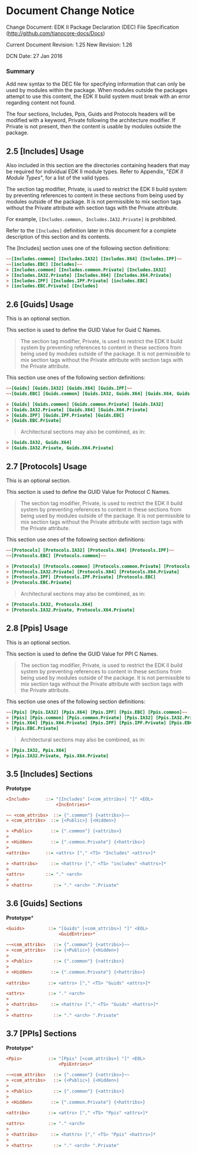 # Document Change Notice


Change Document: EDK II Package Declaration (DEC) File Specification
(http://github.com/tianocore-docs/Docs)

Current Document Revision: 1.25
New Revision: 1.26

DCN Date: 27 Jan 2016

### Summary

Add new syntax to the DEC file for specifying information that can only be used by modules within the package. When modules outside the packages attempt to use this content, the EDK II build system must break with an error regarding content not found.

The four sections, Includes, Ppis, Guids and Protocols headers will be modified with a keyword, Private following the architecture modifier. If Private is not present, then the content is usable by modules outside the package.

## 2.5 [Includes] Usage

Also included in this section are the directories containing headers that may be required for individual EDK II module types. Refer to Appendix, "*EDK II Module Types*", for a list of the valid types.

The section tag modifier, Private, is used to restrict the EDK II build system by preventing references to content in these sections from being used by modules outside of the package. It is not permissible to mix section tags without the Private attribute with section tags with the Private attribute.

For example, ```[Includes.common, Includes.IA32.Private]``` is prohibited.

Refer to the ```[Includes]``` definition later in this document for a complete description of this section and its contents.

The [Includes] section uses one of the following section definitions:
```ini
~~[Includes.common] [Includes.IA32] [Includes.X64] [Includes.IPF]~~
~~[includes.EBC] [Includes]~~
> [Includes.common] [Includes.common.Private] [Includes.IA32] 
> [Includes.IA32.Private] [Includes.X64] [Includes.X64.Private] 
> [Includes.IPF] [Includes.IPF.Private] [includes.EBC] 
> [includes.EBC.Private] [Includes]
```

## 2.6 [Guids] Usage
This is an optional section.

This section is used to define the GUID Value for Guid C Names.

> The section tag modifier, Private, is used to restrict the EDK II build system by preventing references to content in these sections from being used by modules outside of the package. It is not permissible to mix section tags without the Private attribute with section tags with the Private attribute.

This section use ones of the following section definitions:
```ini
~~[Guids] [Guids.IA32] [Guids.X64] [Guids.IPF]~~
~~[Guids.EBC] [Guids.common] [Guids.IA32, Guids.X64] [Guids.X64, Guids.IPF]~~

> [Guids] [Guids.common] [Guids.common.Private] [Guids.IA32]
> [Guids.IA32.Private] [Guids.X64] [Guids.X64.Private]
> [Guids.IPF] [Guids.IPF.Private] [Guids.EBC]
> [Guids.EBC.Private]
```
> Architectural sections may also be combined, as in:
```ini
> [Guids.IA32, Guids.X64]
> [Guids.IA32.Private, Guids.X64.Private]
```

## 2.7 [Protocols] Usage
This is an optional section.

This section is used to define the GUID Value for Protocol C Names.

> The section tag modifier, Private, is used to restrict the EDK II build system by preventing references to content in these sections from being used by modules outside of the package. It is not permissible to mix section tags without the Private attribute with section tags with the Private attribute.

This section use ones of the following section definitions:
```ini
~~[Protocols] [Protocols.IA32] [Protocols.X64] [Protocols.IPF]~~
~~[Protocols.EBC] [Protocols.common]~~

> [Protocols] [Protocols.common] [Protocols.common.Private] [Protocols.IA32]
> [Protocols.IA32.Private] [Protocols.X64] [Protocols.X64.Private]
> [Protocols.IPF] [Protocols.IPF.Private] [Protocols.EBC]
> [Protocols.EBC.Private]

```

> Architectural sections may also be combined, as in:
```ini
> [Protocols.IA32, Protocols.X64]
> [Protocols.IA32.Private, Protocols.X64.Private]
```

## 2.8 [Ppis] Usage
This is an optional section.

This section is used to define the GUID Value for PPI C Names.

> The section tag modifier, Private, is used to restrict the EDK II build system by preventing references to content in these sections from being used by modules outside of the package. It is not permissible to mix section tags without the Private attribute with section tags with the Private attribute.

This section use ones of the following section definitions:
```ini
~~[Ppis] [Ppis.IA32] [Ppis.X64] [Ppis.IPF] [Ppis.EBC] [Ppis.common]~~
> [Ppis] [Ppis.common] [Ppis.common.Private] [Ppis.IA32] [Ppis.IA32.Private]
> [Ppis.X64] [Ppis.X64.Private] [Ppis.IPF] [Ppis.IPF.Private] [Ppis.EBC]
> [Ppis.EBC.Private]

```

> Architectural sections may also be combined, as in:
```ini
> [Ppis.IA32, Ppis.X64]
> [Ppis.IA32.Private, Ppis.X64.Private]
```

## 3.5 [Includes] Sections

**Prototype**

```ini
<Include>      ::= "[Includes" [<com_attribs>] "]" <EOL>
                   <IncEntries>*

~~ <com_attribs>  ::= {".common"} {<attribs>}~~
> <com_attribs>  ::= {<Public>} {<Hidden>}

> <Public>       ::= {".common"} {<attribs>}
> 
> <Hidden>       ::= {".common.Private"} {<hattribs>}
> 
<attribs>      ::= <attrs> ["," <TS> "Includes" <attrs>]*

> <hattribs>     ::= <hattrs> ["," <TS> "includes" <hattrs>]*
> 
<attrs>        ::= "." <arch>
>  
> <hattrs>        ::= "." <arch> ".Private"

```

## 3.6 [Guids] Sections

**Prototype***
```ini
<Guids>         ::= "[Guids" [<com_attribs>] "]" <EOL>
                    <GuidEntries>*
                    
~~<com_attribs>   ::= {".common"} {<attribs>}~~
> <com_attribs>   ::= {<Public>} {<Hidden>}
>
> <Public>        ::= {".common"} {<attribs>}
>
> <Hidden>       ::= {".common.Private"} {<hattribs>}
 
<attribs>       ::= <attrs> ["," <TS> "Guids" <attrs>]*

<attrs>         ::= "." <arch>
> 
> <hattribs>     ::= <hattrs> ["," <TS> "Guids" <hattrs>]*
>
> <hattrs>        ::= "." <arch> ".Private"

```

## 3.7 [PPIs] Sections

**Prototype***
```ini
<Ppis>          ::= "[Ppis" [<com_attribs>] "]" <EOL>
                    <PpiEntries>*
                    
~~<com_attribs>   ::= {".common"} {<attribs>}~~
> <com_attribs>   ::= {<Public>} {<Hidden>}
>
> <Public>        ::= {".common"} {<attribs>}
>
> <Hidden>       ::= {".common.Private"} {<hattribs>}
 
<attribs>       ::= <attrs> ["," <TS> "Ppis" <attrs>]*

<attrs>         ::= "." <arch>
> 
> <hattribs>     ::= <hattrs> ["," <TS> "Ppis" <hattrs>]*
>
> <hattrs>        ::= "." <arch> ".Private"

```
